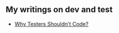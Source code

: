 ## My writings on dev and test 

- [Why Testers Shouldn’t Code?](https://github.com/justcli/writings/wiki/Why-Testers-Shouldn’t-Code)
